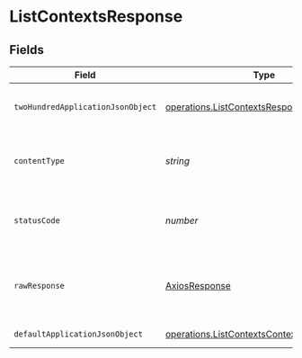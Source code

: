 # ListContextsResponse


## Fields

| Field                                                                                                    | Type                                                                                                     | Required                                                                                                 | Description                                                                                              |
| -------------------------------------------------------------------------------------------------------- | -------------------------------------------------------------------------------------------------------- | -------------------------------------------------------------------------------------------------------- | -------------------------------------------------------------------------------------------------------- |
| `twoHundredApplicationJsonObject`                                                                        | [operations.ListContextsResponseBody](../../models/operations/listcontextsresponsebody.md)               | :heavy_minus_sign:                                                                                       | A paginated list of contexts                                                                             |
| `contentType`                                                                                            | *string*                                                                                                 | :heavy_check_mark:                                                                                       | HTTP response content type for this operation                                                            |
| `statusCode`                                                                                             | *number*                                                                                                 | :heavy_check_mark:                                                                                       | HTTP response status code for this operation                                                             |
| `rawResponse`                                                                                            | [AxiosResponse](https://axios-http.com/docs/res_schema)                                                  | :heavy_minus_sign:                                                                                       | Raw HTTP response; suitable for custom response parsing                                                  |
| `defaultApplicationJsonObject`                                                                           | [operations.ListContextsContextResponseBody](../../models/operations/listcontextscontextresponsebody.md) | :heavy_minus_sign:                                                                                       | Error response.                                                                                          |